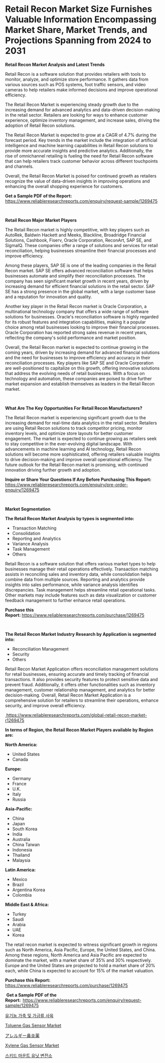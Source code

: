 <p><h1>Retail Recon Market Size Furnishes Valuable Information Encompassing Market Share, Market Trends, and Projections Spanning from 2024 to 2031</h1></p><p><strong>Retail Recon Market Analysis and Latest Trends</strong></p>
<p><p>Retail Recon is a software solution that provides retailers with tools to monitor, analyze, and optimize store performance. It gathers data from various sources such as POS systems, foot traffic sensors, and video cameras to help retailers make informed decisions and improve operational efficiency.</p><p>The Retail Recon Market is experiencing steady growth due to the increasing demand for advanced analytics and data-driven decision-making in the retail sector. Retailers are looking for ways to enhance customer experience, optimize inventory management, and increase sales, driving the adoption of Retail Recon solutions.</p><p>The Retail Recon Market is expected to grow at a CAGR of 4.7% during the forecast period. Key trends in the market include the integration of artificial intelligence and machine learning capabilities in Retail Recon solutions to provide more accurate insights and predictive analytics. Additionally, the rise of omnichannel retailing is fueling the need for Retail Recon software that can help retailers track customer behavior across different touchpoints and channels.</p><p>Overall, the Retail Recon Market is poised for continued growth as retailers recognize the value of data-driven insights in improving operations and enhancing the overall shopping experience for customers.</p></p>
<p><strong>Get a Sample PDF of the Report:&nbsp;</strong> <a href="https://www.reliableresearchreports.com/enquiry/request-sample/1269475">https://www.reliableresearchreports.com/enquiry/request-sample/1269475</a></p>
<p>&nbsp;</p>
<p><strong>Retail Recon Major Market Players</strong></p>
<p><p>The Retail Recon market is highly competitive, with key players such as AutoRek, Baldwin Hackett and Meeks, Blackline, Broadridge Financial Solutions, Cashbook, Fiserv, Oracle Corporation, ReconArt, SAP SE, and SigmaIQ. These companies offer a range of solutions and services for retail reconciliation, helping businesses streamline their financial processes and improve efficiency.</p><p>Among these players, SAP SE is one of the leading companies in the Retail Recon market. SAP SE offers advanced reconciliation software that helps businesses automate and simplify their reconciliation processes. The company has seen significant market growth in recent years, driven by increasing demand for efficient financial solutions in the retail sector. SAP SE has a strong presence in the global market, with a large customer base and a reputation for innovation and quality.</p><p>Another key player in the Retail Recon market is Oracle Corporation, a multinational technology company that offers a wide range of software solutions for businesses. Oracle's reconciliation software is highly regarded for its robust features and integration capabilities, making it a popular choice among retail businesses looking to improve their financial processes. Oracle Corporation has reported strong sales revenue in recent years, reflecting the company's solid performance and market position.</p><p>Overall, the Retail Recon market is expected to continue growing in the coming years, driven by increasing demand for advanced financial solutions and the need for businesses to improve efficiency and accuracy in their reconciliation processes. Key players like SAP SE and Oracle Corporation are well-positioned to capitalize on this growth, offering innovative solutions that address the evolving needs of retail businesses. With a focus on technology and automation, these companies are poised to drive further market expansion and establish themselves as leaders in the Retail Recon market.</p></p>
<p>&nbsp;</p>
<p><strong>What Are The Key Opportunities For Retail Recon Manufacturers?</strong></p>
<p><p>The Retail Recon market is experiencing significant growth due to the increasing demand for real-time data analytics in the retail sector. Retailers are using Retail Recon solutions to track competitor pricing, monitor inventory levels, and optimize store layouts for better customer engagement. The market is expected to continue growing as retailers seek to stay competitive in the ever-evolving digital landscape. With advancements in machine learning and AI technology, Retail Recon solutions will become more sophisticated, offering retailers valuable insights to drive decision-making and improve overall operational efficiency. The future outlook for the Retail Recon market is promising, with continued innovation driving further growth and adoption.</p></p>
<p><strong>Inquire or Share Your Questions If Any Before Purchasing This Report:</strong> <a href="https://www.reliableresearchreports.com/enquiry/pre-order-enquiry/1269475">https://www.reliableresearchreports.com/enquiry/pre-order-enquiry/1269475</a></p>
<p>&nbsp;</p>
<p><strong>Market Segmentation</strong></p>
<p><strong>The Retail Recon Market Analysis by types is segmented into:</strong></p>
<p><ul><li>Transaction Matching</li><li>Consolidation</li><li>Reporting and Analytics</li><li>Variance Analysis</li><li>Task Management</li><li>Others</li></ul></p>
<p><p>Retail Recon is a software solution that offers various market types to help businesses manage their retail operations effectively. Transaction matching assists in reconciling sales and inventory data, while consolidation helps combine data from multiple sources. Reporting and analytics provide insights into sales performance, while variance analysis identifies discrepancies. Task management helps streamline retail operational tasks. Other markets may include features such as data visualization or customer feedback management to further enhance retail operations.</p></p>
<p><strong>Purchase this Report:&nbsp;</strong><a href="https://www.reliableresearchreports.com/purchase/1269475">https://www.reliableresearchreports.com/purchase/1269475</a></p>
<p>&nbsp;</p>
<p><strong>The Retail Recon Market Industry Research by Application is segmented into:</strong></p>
<p><ul><li>Reconciliation Management</li><li>Security</li><li>Others</li></ul></p>
<p><p>Retail Recon Market Application offers reconciliation management solutions for retail businesses, ensuring accurate and timely tracking of financial transactions. It also provides security features to protect sensitive data and prevent fraud. Additionally, it offers other functionalities such as inventory management, customer relationship management, and analytics for better decision-making. Overall, Retail Recon Market Application is a comprehensive solution for retailers to streamline their operations, enhance security, and improve overall efficiency.</p></p>
<p><a href="https://www.reliableresearchreports.com/global-retail-recon-market-r1269475">&nbsp;https://www.reliableresearchreports.com/global-retail-recon-market-r1269475</a></p>
<p><strong>In terms of Region, the Retail Recon Market Players available by Region are:</strong></p>
<p>
    <p> <strong> North America: </strong>
        <ul>
            <li>United States</li>
            <li>Canada</li>
        </ul>
        </p> 
    <p> <strong> Europe: </strong>
        <ul>
            <li>Germany</li>
            <li>France</li>
            <li>U.K.</li>
            <li>Italy</li>
            <li>Russia</li>
        </ul>
        </p> 
    <p> <strong> Asia-Pacific: </strong>
        <ul>
            <li>China</li>
            <li>Japan</li>
            <li>South Korea</li>
            <li>India</li>
            <li>Australia</li>
            <li>China Taiwan</li>
            <li>Indonesia</li>
            <li>Thailand</li>
            <li>Malaysia</li>
        </ul>
        </p> 
    <p> <strong> Latin America: </strong>
        <ul>
            <li>Mexico</li>
            <li>Brazil</li>
            <li>Argentina Korea</li>
            <li>Colombia</li>
        </ul>
        </p> 
    <p> <strong> Middle East & Africa: </strong>
        <ul>
            <li>Turkey</li>
            <li>Saudi</li>
            <li>Arabia</li>
            <li>UAE</li>
            <li>Korea</li>
        </ul>
    </p>
    </p>
<p><p>The retail recon market is expected to witness significant growth in regions such as North America, Asia Pacific, Europe, the United States, and China. Among these regions, North America and Asia Pacific are expected to dominate the market, with a market share of 35% and 30% respectively. Europe and the United States are projected to hold a market share of 20% each, while China is expected to account for 15% of the market valuation.</p></p>
<p><strong>Purchase this Report: </strong><a href="https://www.reliableresearchreports.com/purchase/1269475">https://www.reliableresearchreports.com/purchase/1269475</a></p>
<p>&nbsp;<strong>Get a Sample PDF of the Report:&nbsp;&nbsp;</strong><a href="https://www.reliableresearchreports.com/enquiry/request-sample/1269475">https://www.reliableresearchreports.com/enquiry/request-sample/1269475</a></p>
<p><strong></strong></p>
<p><p><a href="https://github.com/Skyleitney456456/Market-Research-Report-List-2/blob/main/217274391620.md">유기농 가축 및 가금류 사육</a></p><p><a href="https://issuu.com/reportprime-2/docs/toluene-gas-sensor-market-size-2030.pptx">Toluene Gas Sensor Market</a></p><p><a href="https://github.com/CieloStamm/Market-Research-Report-List-1/blob/main/6935243100252.md">アレルギー鼻炎薬</a></p><p><a href="https://issuu.com/reportprime-2/docs/xylene-gas-sensor-market-size-2030.pptx">Xylene Gas Sensor Market</a></p><p><a href="https://github.com/vs10l4sfg5c/Market-Research-Report-List-2/blob/main/734618591619.md">스키드 마운트 유닛 변전소</a></p></p>